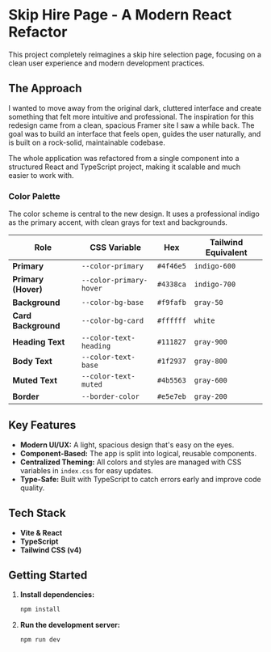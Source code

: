 # Skip Hire Page - A Modern React Refactor

This project completely reimagines a skip hire selection page, focusing on a clean user experience and modern development practices.

## The Approach

I wanted to move away from the original dark, cluttered interface and create something that felt more intuitive and professional. The inspiration for this redesign came from a clean, spacious Framer site I saw a while back. The goal was to build an interface that feels open, guides the user naturally, and is built on a rock-solid, maintainable codebase.

The whole application was refactored from a single component into a structured React and TypeScript project, making it scalable and much easier to work with.

### Color Palette

The color scheme is central to the new design. It uses a professional indigo as the primary accent, with clean grays for text and backgrounds.

| Role              | CSS Variable              | Hex       | Tailwind Equivalent |
| ----------------- | ------------------------- | --------- | ------------------- |
| **Primary** | `--color-primary`         | `#4f46e5` | `indigo-600`        |
| **Primary (Hover)**| `--color-primary-hover`   | `#4338ca` | `indigo-700`        |
| **Background** | `--color-bg-base`         | `#f9fafb` | `gray-50`           |
| **Card Background**| `--color-bg-card`         | `#ffffff` | `white`             |
| **Heading Text** | `--color-text-heading`    | `#111827` | `gray-900`          |
| **Body Text** | `--color-text-base`       | `#1f2937` | `gray-800`          |
| **Muted Text** | `--color-text-muted`      | `#4b5563` | `gray-600`          |
| **Border** | `--border-color`          | `#e5e7eb` | `gray-200`          |

## Key Features

* **Modern UI/UX:** A light, spacious design that's easy on the eyes.
* **Component-Based:** The app is split into logical, reusable components.
* **Centralized Theming:** All colors and styles are managed with CSS variables in `index.css` for easy updates.
* **Type-Safe:** Built with TypeScript to catch errors early and improve code quality.

## Tech Stack

* **Vite & React**
* **TypeScript**
* **Tailwind CSS (v4)**

## Getting Started

1.  **Install dependencies:**
    ```bash
    npm install
    ```

2.  **Run the development server:**
    ```bash
    npm run dev
    ```
